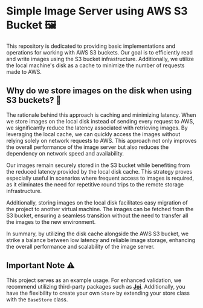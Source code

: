 # Simple Image Server using AWS S3 Bucket 🖼️

This repository is dedicated to providing basic implementations and operations for working with AWS S3 buckets. Our goal is to efficiently read and write images using the S3 bucket infrastructure. Additionally, we utilize the local machine's disk as a cache to minimize the number of requests made to AWS.

## Why do we store images on the disk when using S3 buckets? 🤔

The rationale behind this approach is caching and minimizing latency. When we store images on the local disk instead of sending every request to AWS, we significantly reduce the latency associated with retrieving images. By leveraging the local cache, we can quickly access the images without relying solely on network requests to AWS. This approach not only improves the overall performance of the image server but also reduces the dependency on network speed and availability.

Our images remain securely stored in the S3 bucket while benefiting from the reduced latency provided by the local disk cache. This strategy proves especially useful in scenarios where frequent access to images is required, as it eliminates the need for repetitive round trips to the remote storage infrastructure.

Additionally, storing images on the local disk facilitates easy migration of the project to another virtual machine. The images can be fetched from the S3 bucket, ensuring a seamless transition without the need to transfer all the images to the new environment.

In summary, by utilizing the disk cache alongside the AWS S3 bucket, we strike a balance between low latency and reliable image storage, enhancing the overall performance and scalability of the image server.

## Important Note ⚠️

This project serves as an example usage. For enhanced validation, we recommend utilizing third-party packages such as [**Joi**](https://www.npmjs.com/package/joi). Additionally, you have the flexibility to create your own `Store` by extending your store class with the `BaseStore` class.
